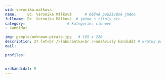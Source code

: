 ```yaml
---
uid: veronika.malkova
name:     Bc. Veronika Málková  	# běžně používáné jméno
fullname: Bc. Veronika Málková 	# jméno s tituly etc.
category:                   # kategorie: clenove
- kandidat

img: people/unknown-pirate.jpg   # 165 x 220
description: 27 let<br />laborantka<br />nezávislý kandidát # kratký popis, max 160 znaků
mail:

profiles:
  

ordkandidat: 9
---
```


